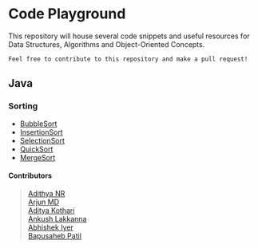 # Code Playground

This repository will house several code snippets and useful resources for Data Structures, Algorithms and Object-Oriented Concepts.

    Feel free to contribute to this repository and make a pull request!

## Java

### Sorting
* [BubbleSort](/java/sort/BubbleSort.java)
* [InsertionSort](/java/sort/InsertSort.java)
* [SelectionSort](/java/sort/SelectionSort.java)
* [QuickSort](/java/sort/QuickSort.java)
* [MergeSort](/java/sort/MergeSort.java)

#### Contributors
>[Adithya NR](https://adithyabhat.com)  
[Arjun MD](https://www.linkedin.com/in/arjun-devappa-a6085114a/)  
[Aditya Kothari](https://www.linkedin.com/in/aditya-kothari-919b02131/)  
[Ankush Lakkanna](https://www.linkedin.com/in/ankush-lakkanna-275aa8149/)  
[Abhishek Iyer](https://github.com/Abhishekiyer97)  
[Bapusaheb Patil](https://bapspatil.com)
